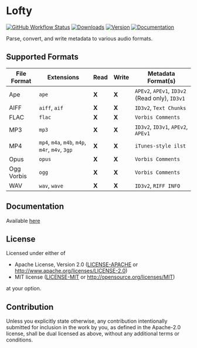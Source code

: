 # Lofty
[![GitHub Workflow Status](https://img.shields.io/github/workflow/status/Serial-ATA/lofty-rs/CI?style=for-the-badge&logo=github)](https://github.com/Serial-ATA/lofty-rs/actions/workflows/ci.yml)
[![Downloads](https://img.shields.io/crates/d/lofty?style=for-the-badge&logo=rust)](https://crates.io/crates/lofty)
[![Version](https://img.shields.io/crates/v/lofty?style=for-the-badge&logo=rust)](https://crates.io/crates/lofty)
[![Documentation](https://img.shields.io/badge/docs.rs-lofty-informational?style=for-the-badge&logo=read-the-docs)](https://docs.rs/lofty/)

Parse, convert, and write metadata to various audio formats.

## Supported Formats

| File Format | Extensions                                      | Read | Write | Metadata Format(s)                                 |
|-------------|-------------------------------------------------|------|-------|----------------------------------------------------|
| Ape         | `ape`                                           |**X** |**X**  |`APEv2`, `APEv1`, `ID3v2` (Read only), `ID3v1`      |
| AIFF        | `aiff`, `aif`                                   |**X** |**X**  |`ID3v2`, `Text Chunks`                              |
| FLAC        | `flac`                                          |**X** |**X**  |`Vorbis Comments`                                   |
| MP3         | `mp3`                                           |**X** |**X**  |`ID3v2`, `ID3v1`, `APEv2`, `APEv1`                  |
| MP4         | `mp4`, `m4a`, `m4b`, `m4p`, `m4r`, `m4v`, `3gp` |**X** |**X**  |`iTunes-style ilst`                                 |
| Opus        | `opus`                                          |**X** |**X**  |`Vorbis Comments`                                   |
| Ogg Vorbis  | `ogg`                                           |**X** |**X**  |`Vorbis Comments`                                   |
| WAV         | `wav`, `wave`                                   |**X** |**X**  |`ID3v2`, `RIFF INFO`                                |

## Documentation

Available [here](https://docs.rs/lofty)

## License

Licensed under either of

* Apache License, Version 2.0
  ([LICENSE-APACHE](LICENSE-APACHE) or http://www.apache.org/licenses/LICENSE-2.0)
* MIT license
  ([LICENSE-MIT](LICENSE-MIT) or http://opensource.org/licenses/MIT)

at your option.

## Contribution

Unless you explicitly state otherwise, any contribution intentionally submitted
for inclusion in the work by you, as defined in the Apache-2.0 license, shall be
dual licensed as above, without any additional terms or conditions.
